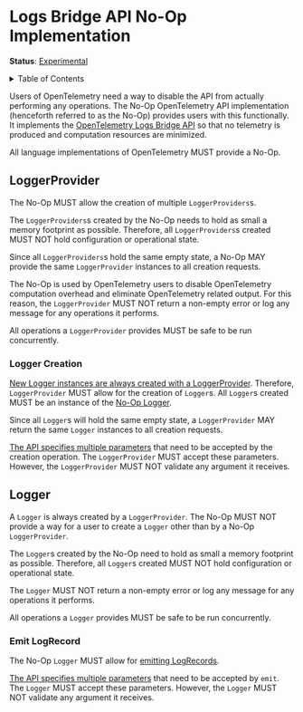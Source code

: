 <!--- Hugo front matter used to generate the website version of this page:
linkTitle: noop
--->

# Logs Bridge API No-Op Implementation

**Status**: [Experimental](../document-status.md)

<details>
<summary> Table of Contents </summary>

<!-- toc -->

- [LoggerProvider](#loggerprovider)
  * [Logger Creation](#logger-creation)
- [Logger](#logger)
  * [Emit LogRecord](#emit-logrecord)

<!-- tocstop -->

</details>

Users of OpenTelemetry need a way to disable the API from actually
performing any operations. The No-Op OpenTelemetry API implementation
(henceforth referred to as the No-Op) provides users with this
functionally. It implements the [OpenTelemetry Logs Bridge API](./bridge-api.md)
so that no telemetry is produced and computation resources are minimized.

All language implementations of OpenTelemetry MUST provide a No-Op.

## LoggerProvider

The No-Op MUST allow the creation of multiple `LoggerProviders`s.

The `LoggerProviders`s created by the No-Op needs to hold as small a memory
footprint as possible. Therefore, all `LoggerProviders`s created MUST NOT
hold configuration or operational state.

Since all `LoggerProviders`s hold the same empty state, a No-Op MAY
provide the same `LoggerProvider` instances to all creation requests.

The No-Op is used by OpenTelemetry users to disable OpenTelemetry
computation overhead and eliminate OpenTelemetry related output. For
this reason, the `LoggerProvider` MUST NOT return a non-empty error or log
any message for any operations it performs.

All operations a `LoggerProvider` provides MUST be safe to be run
concurrently.

### Logger Creation

[New Logger instances are always created with a LoggerProvider](./bridge-api.md#loggerprovider).
Therefore, `LoggerProvider` MUST allow for the creation of `Logger`s.
All `Logger`s created MUST be an instance of the [No-Op Logger](#logger).

Since all `Logger`s will hold the same empty state, a `LoggerProvider` MAY
return the same `Logger` instances to all creation requests.

[The API specifies multiple parameters](./bridge-api.md#loggerprovider) that
need to be accepted by the creation operation. The `LoggerProvider` MUST
accept these parameters. However, the `LoggerProvider` MUST NOT validate
any argument it receives.

## Logger

A `Logger` is always created by a `LoggerProvider`. The No-Op MUST NOT provide
a way for a user to create a `Logger` other than by a No-Op `LoggerProvider`.

The `Logger`s created by the No-Op need to hold as small a memory
footprint as possible. Therefore, all `Logger`s created MUST NOT hold
configuration or operational state.

The `Logger` MUST NOT return a non-empty error or log any message for any
operations it performs.

All operations a `Logger` provides MUST be safe to be run concurrently.

### Emit LogRecord

The No-Op `Logger` MUST allow
for [emitting LogRecords](./bridge-api.md#emit-logrecord).

[The API specifies multiple parameters](./bridge-api.md#emit-logrecord) that
need to be accepted by `emit`. The `Logger` MUST accept these parameters.
However, the `Logger` MUST NOT validate any argument it receives.
